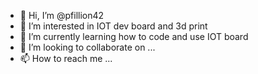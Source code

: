 - 👋 Hi, I’m @pfillion42
- 👀 I’m interested in IOT dev board and 3d print
- 🌱 I’m currently learning how to code and use IOT board
- 💞️ I’m looking to collaborate on ...
- 📫 How to reach me ...

<!---
pfillion42/pfillion42 is a ✨ special ✨ repository because its `README.md` (this file) appears on your GitHub profile.
You can click the Preview link to take a look at your changes.
--->
